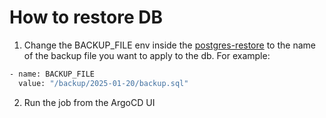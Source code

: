 # How to restore DB

1. Change the BACKUP_FILE env inside the [postgres-restore](./db/restore-backup.yaml) to the name of the backup file you want to apply to the db. For example:

```bash
- name: BACKUP_FILE
  value: "/backup/2025-01-20/backup.sql"
```

2. Run the job from the ArgoCD UI
